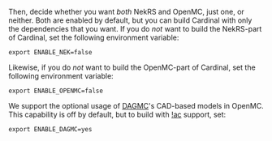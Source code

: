 Then, decide whether you want *both* NekRS and OpenMC, just one,
or neither. Both are enabled by default, but you can
build Cardinal with only the dependencies that you want.
If you do *not*
want to build the NekRS-part of Cardinal, set the following environment variable:

```
export ENABLE_NEK=false
```

Likewise, if you do *not* want to build the OpenMC-part of Cardinal,
set the following environment variable:

```
export ENABLE_OPENMC=false
```

We support the optional usage of [DAGMC](https://svalinn.github.io/DAGMC/)'s CAD-based models in OpenMC.
This capability is off by default, but to build with [!ac](DAGMC) support, set:

```
export ENABLE_DAGMC=yes
```
